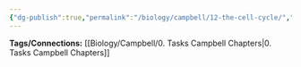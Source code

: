 ```yaml
---
{"dg-publish":true,"permalink":"/biology/campbell/12-the-cell-cycle/","dgHomeLink":true,"dgPassFrontmatter":true}
---
```


**Tags/Connections:**
[[Biology/Campbell/0. Tasks Campbell Chapters|0. Tasks Campbell Chapters]]